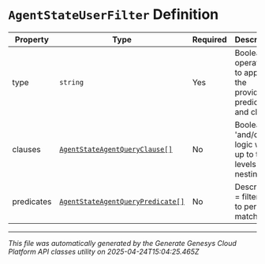 # `AgentStateUserFilter` Definition

| Property | Type | Required | Description |
|----------|------|----------|-------------|
| type | `string` | Yes | Boolean operation to apply to the provided predicates and clauses |
| clauses | [`AgentStateAgentQueryClause[]`](agentstateagentqueryclause-definition.md) | No | Boolean 'and/or' logic with up to two-levels of nesting |
| predicates | [`AgentStateAgentQueryPredicate[]`](agentstateagentquerypredicate-definition.md) | No | Describes a <dimension> = <value> filter used to perform matching |

---

*This file was automatically generated by the Generate Genesys Cloud Platform API classes utility on 2025-04-24T15:04:25.465Z*